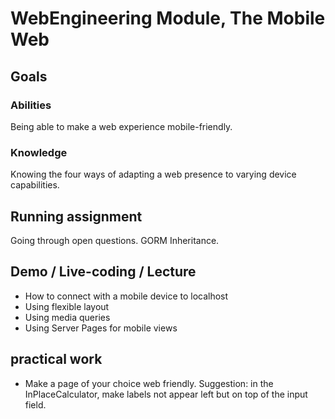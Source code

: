 # WebEngineering Module, The Mobile Web

## Goals

### Abilities
Being able to make a web experience mobile-friendly.

### Knowledge
Knowing the four ways of adapting a web presence to varying
device capabilities.

## Running assignment

Going through open questions.
GORM Inheritance.

## Demo / Live-coding / Lecture

- How to connect with a mobile device to localhost
- Using flexible layout
- Using media queries
- Using Server Pages for mobile views

## practical work

- Make a page of your choice web friendly.
  Suggestion: in the InPlaceCalculator, make labels not appear left but on top of the input field.
